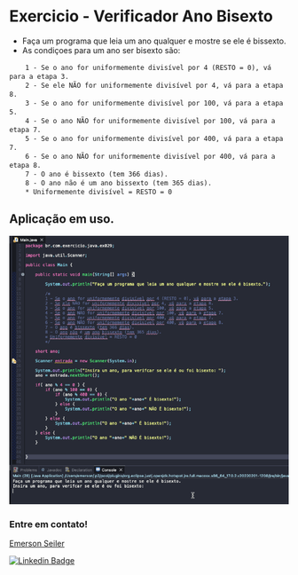 # Exercicio - Verificador Ano Bisexto
- Faça um programa que leia um ano qualquer e mostre se ele é bissexto.
- As condiçoes para um ano ser bisexto são:
```
    1 - Se o ano for uniformemente divisível por 4 (RESTO = 0), vá para a etapa 3.
    2 - Se ele NÃO for uniformemente divisível por 4, vá para a etapa 8.
    3 - Se o ano for uniformemente divisível por 100, vá para a etapa 5.
    4 - Se o ano NÃO for uniformemente divisível por 100, vá para a etapa 7.
    5 - Se o ano for uniformemente divisível por 400, vá para a etapa 7.
    6 - Se o ano NÃO for uniformemente divisível por 400, vá para a etapa 8.
    7 - O ano é bissexto (tem 366 dias).
    8 - O ano não é um ano bissexto (tem 365 dias).
    * Uniformemente divisível = RESTO = 0
```



## Aplicação em uso.

![Gif Exercicio](./img/exercicio.gif)

### Entre em contato!

[Emerson Seiler](https://www.linkedin.com/in/seileremerson/)

[![Linkedin Badge](https://img.shields.io/badge/-seileremerson-blue?style=flat-square&logo=Linkedin&logoColor=white&link=https://www.linkedin.com/in/diogoalvesti/)](https://www.linkedin.com/in/seileremerson/)